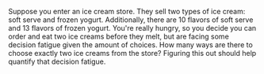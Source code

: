 Suppose you enter an ice cream store. They sell two types of ice cream: soft serve and frozen yogurt. Additionally, there are 10 flavors of soft serve and 13 flavors of frozen yogurt. You're really hungry, so you decide you can order and eat two ice creams before they melt, but are facing some decision fatigue given the amount of choices. How many ways are there to choose exactly two ice creams from the store? Figuring this out should help quantify that decision fatigue. 